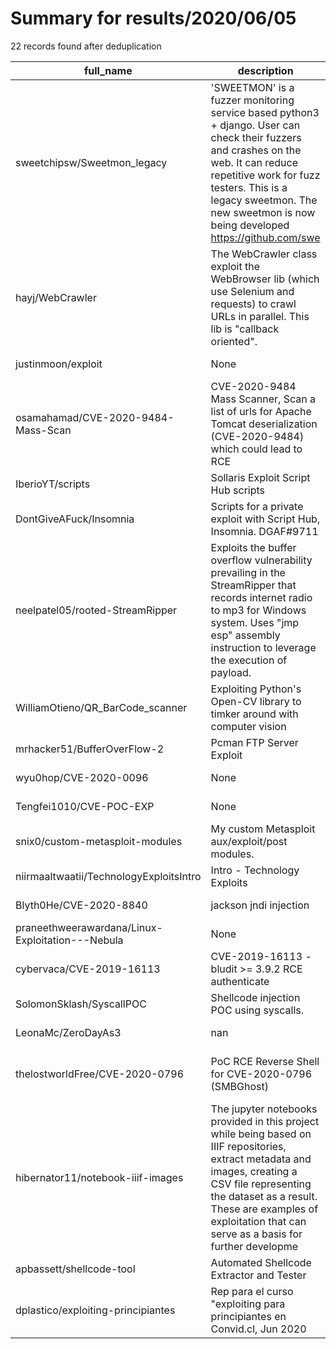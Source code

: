 
# Summary for results/2020/06/05
    
22 records found after deduplication

| full_name | description | html_url | matched_list | matched_count | pushed_at | size | stargazers_count | language | forks_count |
|--------------------------------------------------|------------------------------------------------------------------------------------------------------------------------------------------------------------------------------------------------------------------------------------------------------------------|---------------------------------------------------------------------|----------------------------------------|-----------------|---------------------------|--------|--------------------|------------------|---------------|
| sweetchipsw/Sweetmon_legacy | 'SWEETMON' is a fuzzer monitoring service based python3 + django. User can check their fuzzers and crashes on the web. It can reduce repetitive work for fuzz testers. This is a legacy sweetmon. The new sweetmon is now being developed https://github.com/swe | https://github.com/sweetchipsw/Sweetmon_legacy | ['exploit'] | 1 | 2020-06-05 17:36:43+00:00 | 3041 | 16 | CSS | 4 |
| hayj/WebCrawler | The WebCrawler class exploit the WebBrowser lib (which use Selenium and requests) to crawl URLs in parallel. This lib is "callback oriented". | https://github.com/hayj/WebCrawler | ['exploit'] | 1 | 2020-06-05 10:52:01+00:00 | 79964 | 3 | Python | 4 |
| justinmoon/exploit | None | https://github.com/justinmoon/exploit | ['exploit'] | 1 | 2020-06-05 22:39:30+00:00 | 5 | 0 | Python | 0 |
| osamahamad/CVE-2020-9484-Mass-Scan | CVE-2020-9484 Mass Scanner, Scan a list of urls for Apache Tomcat deserialization (CVE-2020-9484) which could lead to RCE | https://github.com/osamahamad/CVE-2020-9484-Mass-Scan | ['cve-2', 'rce'] | 2 | 2020-06-05 21:04:43+00:00 | 2 | 30 | Shell | 13 |
| IberioYT/scripts | Sollaris Exploit Script Hub scripts | https://github.com/IberioYT/scripts | ['exploit'] | 1 | 2020-06-05 17:02:18+00:00 | 1 | 0 | | 0 |
| DontGiveAFuck/Insomnia | Scripts for a private exploit with Script Hub, Insomnia. DGAF#9711 | https://github.com/DontGiveAFuck/Insomnia | ['exploit'] | 1 | 2020-06-05 18:13:32+00:00 | 45 | 0 | | 0 |
| neelpatel05/rooted-StreamRipper | Exploits the buffer overflow vulnerability prevailing in the StreamRipper that records internet radio to mp3 for Windows system. Uses "jmp esp" assembly instruction to leverage the execution of payload. | https://github.com/neelpatel05/rooted-StreamRipper | ['exploit'] | 1 | 2020-06-05 14:41:57+00:00 | 1335 | 0 | Python | 0 |
| WilliamOtieno/QR_BarCode_scanner | Exploiting Python's Open-CV library to timker around with computer vision | https://github.com/WilliamOtieno/QR_BarCode_scanner | ['exploit'] | 1 | 2020-06-05 16:28:09+00:00 | 2 | 0 | Python | 0 |
| mrhacker51/BufferOverFlow-2 | Pcman FTP Server Exploit | https://github.com/mrhacker51/BufferOverFlow-2 | ['exploit'] | 1 | 2020-06-05 11:12:48+00:00 | 8 | 1 | Python | 2 |
| wyu0hop/CVE-2020-0096 | None | https://github.com/wyu0hop/CVE-2020-0096 | ['cve-2'] | 1 | 2020-06-05 08:26:27+00:00 | 0 | 0 | | 0 |
| Tengfei1010/CVE-POC-EXP | None | https://github.com/Tengfei1010/CVE-POC-EXP | ['cve poc'] | 1 | 2020-06-05 07:44:50+00:00 | 24887 | 0 | C# | 0 |
| snix0/custom-metasploit-modules | My custom Metasploit aux/exploit/post modules. | https://github.com/snix0/custom-metasploit-modules | ['exploit'] | 1 | 2020-06-05 06:52:31+00:00 | 0 | 0 | | 0 |
| niirmaaltwaatii/TechnologyExploitsIntro | Intro - Technology Exploits | https://github.com/niirmaaltwaatii/TechnologyExploitsIntro | ['exploit'] | 1 | 2020-06-05 02:28:43+00:00 | 2 | 2 | Shell | 0 |
| Blyth0He/CVE-2020-8840 | jackson jndi injection | https://github.com/Blyth0He/CVE-2020-8840 | ['cve-2'] | 1 | 2020-06-05 02:23:55+00:00 | 60 | 0 | Java | 0 |
| praneethweerawardana/Linux-Exploitation---Nebula | None | https://github.com/praneethweerawardana/Linux-Exploitation---Nebula | ['exploit'] | 1 | 2020-06-05 02:02:58+00:00 | 2 | 0 | | 0 |
| cybervaca/CVE-2019-16113 | CVE-2019-16113 - bludit >= 3.9.2 RCE authenticate | https://github.com/cybervaca/CVE-2019-16113 | ['cve-2', 'rce'] | 2 | 2020-06-05 09:43:08+00:00 | 38 | 11 | Python | 6 |
| SolomonSklash/SyscallPOC | Shellcode injection POC using syscalls. | https://github.com/SolomonSklash/SyscallPOC | ['shellcode'] | 1 | 2020-06-05 15:51:42+00:00 | 58 | 78 | C# | 23 |
| LeonaMc/ZeroDayAs3 | nan | https://github.com/LeonaMc/ZeroDayAs3 | ['zeroday'] | 1 | 2020-06-05 11:03:51+00:00 | 40824 | 0 | Java | 0 |
| thelostworldFree/CVE-2020-0796 | PoC RCE Reverse Shell for CVE-2020-0796 (SMBGhost) | https://github.com/thelostworldFree/CVE-2020-0796 | ['cve poc', 'cve-2', 'rce', 'rce poc'] | 4 | 2020-06-05 16:21:55+00:00 | 24 | 10 | | 15 |
| hibernator11/notebook-iiif-images | The jupyter notebooks provided in this project while being based on IIIF repositories, extract metadata and images, creating a CSV file representing the dataset as a result. These are examples of exploitation that can serve as a basis for further developme | https://github.com/hibernator11/notebook-iiif-images | ['exploit'] | 1 | 2020-06-05 10:11:13+00:00 | 78058 | 2 | Jupyter Notebook | 1 |
| apbassett/shellcode-tool | Automated Shellcode Extractor and Tester | https://github.com/apbassett/shellcode-tool | ['shellcode'] | 1 | 2020-06-05 14:05:15+00:00 | 45 | 0 | Python | 0 |
| dplastico/exploiting-principiantes | Rep para el curso "exploiting para principiantes en Convid.cl, Jun 2020 | https://github.com/dplastico/exploiting-principiantes | ['exploit'] | 1 | 2020-06-05 23:03:55+00:00 | 5 | 4 | C | 0 |
